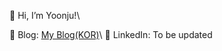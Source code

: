 👋 Hi, I’m Yoonju!\

🌟 Blog: [My Blog(KOR)](https://blog.naver.com/emma_c__)\
🌟 LinkedIn: To be updated

<!---
yjecho/yjecho is a ✨ special ✨ repository because its `README.md` (this file) appears on your GitHub profile.
You can click the Preview link to take a look at your changes.
--->
